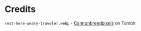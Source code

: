 # Credits

`rest-here-weary-traveler.webp` - [Cannonbreedpixels](https://cannonbreedpixels.tumblr.com/post/161682283553/chillen-at-a-bonfire-d-i-made-this-for-oroboro) on Tumblr
